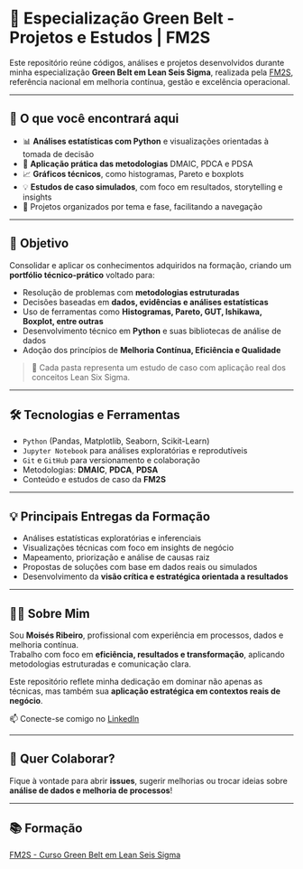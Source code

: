 # 🥋 Especialização Green Belt - Projetos e Estudos | FM2S

Este repositório reúne códigos, análises e projetos desenvolvidos durante minha especialização **Green Belt em Lean Seis Sigma**, realizada pela [FM2S](https://www.fm2s.com.br/cursos/green-belt), referência nacional em melhoria contínua, gestão e excelência operacional.

---

## 📌 O que você encontrará aqui

- 📊 **Análises estatísticas com Python** e visualizações orientadas à tomada de decisão  
- 🧰 **Aplicação prática das metodologias** DMAIC, PDCA e PDSA  
- 📈 **Gráficos técnicos**, como histogramas, Pareto e boxplots  
- 💡 **Estudos de caso simulados**, com foco em resultados, storytelling e insights  
- 📂 Projetos organizados por tema e fase, facilitando a navegação

---

## 🎯 Objetivo

Consolidar e aplicar os conhecimentos adquiridos na formação, criando um **portfólio técnico-prático** voltado para:

- Resolução de problemas com **metodologias estruturadas**  
- Decisões baseadas em **dados, evidências e análises estatísticas**  
- Uso de ferramentas como **Histogramas, Pareto, GUT, Ishikawa, Boxplot, entre outras**  
- Desenvolvimento técnico em **Python** e suas bibliotecas de análise de dados  
- Adoção dos princípios de **Melhoria Contínua, Eficiência e Qualidade**

> 📁 Cada pasta representa um estudo de caso com aplicação real dos conceitos Lean Six Sigma.

---

## 🛠️ Tecnologias e Ferramentas

- `Python` (Pandas, Matplotlib, Seaborn, Scikit-Learn)  
- `Jupyter Notebook` para análises exploratórias e reprodutíveis  
- `Git` e `GitHub` para versionamento e colaboração  
- Metodologias: **DMAIC**, **PDCA**, **PDSA**  
- Conteúdo e estudos de caso da **FM2S**

---

## 💡 Principais Entregas da Formação

- Análises estatísticas exploratórias e inferenciais  
- Visualizações técnicas com foco em insights de negócio  
- Mapeamento, priorização e análise de causas raiz  
- Propostas de soluções com base em dados reais ou simulados  
- Desenvolvimento da **visão crítica e estratégica orientada a resultados**

---

## 👨‍💼 Sobre Mim

Sou **Moisés Ribeiro**, profissional com experiência em processos, dados e melhoria contínua.  
Trabalho com foco em **eficiência, resultados e transformação**, aplicando metodologias estruturadas e comunicação clara.  

Este repositório reflete minha dedicação em dominar não apenas as técnicas, mas também sua **aplicação estratégica em contextos reais de negócio**.

📫 Conecte-se comigo no [LinkedIn](https://www.linkedin.com/in/moisesrsjr/)

---

## 🤝 Quer Colaborar?

Fique à vontade para abrir **issues**, sugerir melhorias ou trocar ideias sobre **análise de dados e melhoria de processos**!

---

## 📚 Formação

[FM2S - Curso Green Belt em Lean Seis Sigma](https://www.fm2s.com.br/cursos/green-belt)


